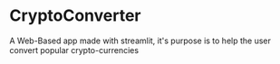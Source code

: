 # CryptoConverter
A Web-Based app made with streamlit, it's purpose is to help the user convert popular crypto-currencies
